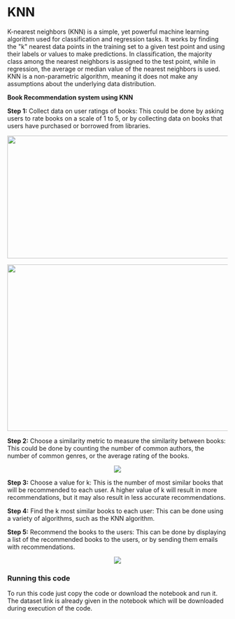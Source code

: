 # KNN

K-nearest neighbors (KNN) is a simple, yet powerful machine learning algorithm used for classification and regression tasks. It works by finding the "k" nearest data points in the training set to a given test point and using their labels or values to make predictions. In classification, the majority class among the nearest neighbors is assigned to the test point, while in regression, the average or median value of the nearest neighbors is used. KNN is a non-parametric algorithm, meaning it does not make any assumptions about the underlying data distribution.

**Book Recommendation system using KNN**

**Step 1:** Collect data on user ratings of books: This could be done by asking users to rate books on a scale of 1 to 5, or by collecting data on books that users have purchased or borrowed from libraries.

<p align="center">
  <img width="720" height="280" src="https://github.com/AHMEDSANA/Book-Recommendation-System-using-KNN/assets/73955220/ac57ab20-8e32-4efa-ac15-1503ddee6d8c">
</p>
<p align="center">
  <img width="620" height="380" src="https://github.com/AHMEDSANA/Book-Recommendation-System-using-KNN/assets/73955220/ef2e8382-b5d4-4e7e-bf2c-7908b55e1993">
</p>

**Step 2:** Choose a similarity metric to measure the similarity between books: This could be done by counting the number of common authors, the number of common genres, or the average rating of the books.
<p align="center">
  <img width="" height="" src="https://github.com/AHMEDSANA/Book-Recommendation-System-using-KNN/assets/73955220/99073564-1361-435e-95e8-99adf05381d0">
</p>

**Step 3:** Choose a value for k: This is the number of most similar books that will be recommended to each user. A higher value of k will result in more recommendations, but it may also result in less accurate recommendations.

**Step 4:** Find the k most similar books to each user: This can be done using a variety of algorithms, such as the KNN algorithm.

**Step 5:** Recommend the books to the users: This can be done by displaying a list of the recommended books to the users, or by sending them emails with recommendations.
<p align="center">
  <img width="" height="" src="https://github.com/AHMEDSANA/Book-Recommendation-System-using-KNN/assets/73955220/ee7f1bdb-94c3-490d-847f-3c887ad20334">
</p>

### Running this code
To run this code just copy the code or download the notebook and run it.
The dataset link is already given in the notebook which will be downloaded during execution of the code.
